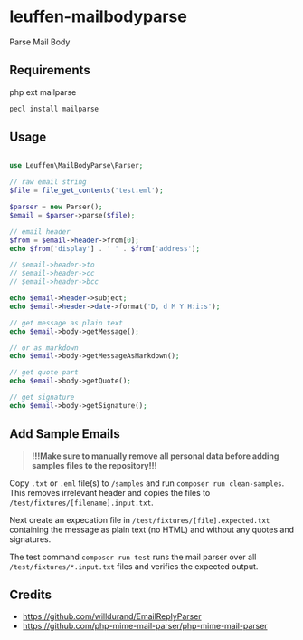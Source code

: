 # leuffen-mailbodyparse

Parse Mail Body

## Requirements

php ext mailparse

```bash
pecl install mailparse
```

## Usage

```php

use Leuffen\MailBodyParse\Parser;

// raw email string
$file = file_get_contents('test.eml');

$parser = new Parser();
$email = $parser->parse($file);

// email header
$from = $email->header->from[0];
echo $from['display'] . ' ' . $from['address'];

// $email->header->to
// $email->header->cc
// $email->header->bcc

echo $email->header->subject;
echo $email->header->date->format('D, d M Y H:i:s');

// get message as plain text
echo $email->body->getMessage();

// or as markdown
echo $email->body->getMessageAsMarkdown();

// get quote part
echo $email->body->getQuote();

// get signature
echo $email->body->getSignature();


```

## Add Sample Emails

> **!!!Make sure to manually remove all personal data before adding samples files to the repository!!!**

Copy `.txt` or `.eml` file(s) to `/samples` and run `composer run clean-samples`. This removes irrelevant header and copies the files to `/test/fixtures/[filename].input.txt`.

Next create an expecation file in `/test/fixtures/[file].expected.txt` containing the message as plain text (no HTML) and without any quotes and signatures.

The test command `composer run test` runs the mail parser over all `/test/fixtures/*.input.txt` files and verifies the expected output.

## Credits

-   https://github.com/willdurand/EmailReplyParser
-   https://github.com/php-mime-mail-parser/php-mime-mail-parser
